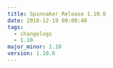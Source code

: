 ```yaml
---
title: Spinnaker Release 1.10.6
date: 2018-12-19 08:00:48
tags:
  - changelogs
  - 1.10
major_minor: 1.10
version: 1.10.6
---
```


<script src="https://gist.github.com/spinnaker-release/8c6e6abe2a0016b823b900523e82cba1.js"/>
